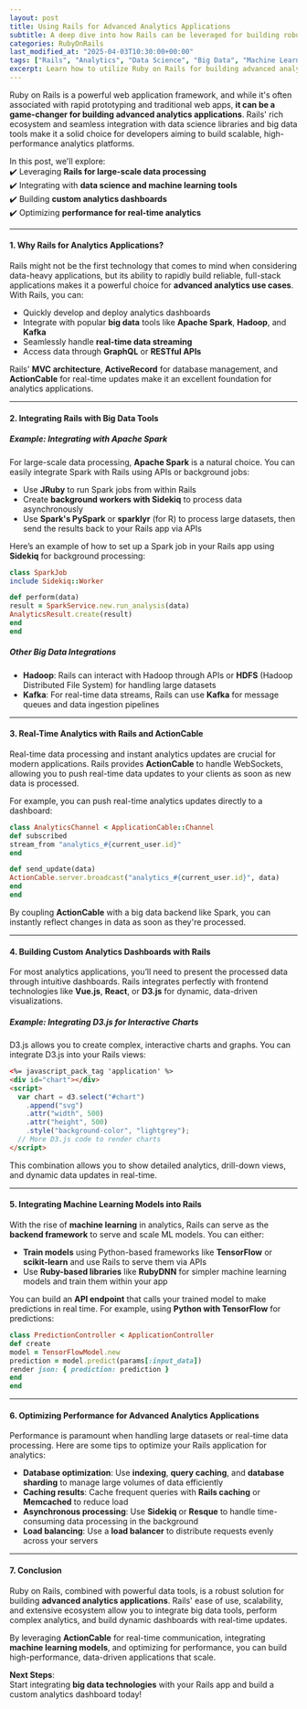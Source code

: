 ```yaml
---
layout: post  
title: Using Rails for Advanced Analytics Applications  
subtitle: A deep dive into how Rails can be leveraged for building robust, scalable analytics applications  
categories: RubyOnRails
last_modified_at: "2025-04-03T10:30:00+00:00"
tags: ["Rails", "Analytics", "Data Science", "Big Data", "Machine Learning"]  
excerpt: Learn how to utilize Ruby on Rails for building advanced analytics applications that scale, integrate with big data tools, and support machine learning workflows.  
---
```

Ruby on Rails is a powerful web application framework, and while it's often associated with rapid prototyping and traditional web apps, **it can be a game-changer for building advanced analytics applications**. Rails' rich ecosystem and seamless integration with data science libraries and big data tools make it a solid choice for developers aiming to build scalable, high-performance analytics platforms.

In this post, we'll explore:  
✔️ Leveraging **Rails for large-scale data processing**  
✔️ Integrating with **data science and machine learning tools**  
✔️ Building **custom analytics dashboards**  
✔️ Optimizing **performance for real-time analytics**

---

#### **1. Why Rails for Analytics Applications?**
Rails might not be the first technology that comes to mind when considering data-heavy applications, but its ability to rapidly build reliable, full-stack applications makes it a powerful choice for **advanced analytics use cases**. With Rails, you can:
- Quickly develop and deploy analytics dashboards
- Integrate with popular **big data** tools like **Apache Spark**, **Hadoop**, and **Kafka**
- Seamlessly handle **real-time data streaming**
- Access data through **GraphQL** or **RESTful APIs**

Rails' **MVC architecture**, **ActiveRecord** for database management, and **ActionCable** for real-time updates make it an excellent foundation for analytics applications.

---

#### **2. Integrating Rails with Big Data Tools**
##### **Example: Integrating with Apache Spark**
For large-scale data processing, **Apache Spark** is a natural choice. You can easily integrate Spark with Rails using APIs or background jobs:
- Use **JRuby** to run Spark jobs from within Rails
- Create **background workers with Sidekiq** to process data asynchronously
- Use **Spark's PySpark** or **sparklyr** (for R) to process large datasets, then send the results back to your Rails app via APIs

Here’s an example of how to set up a Spark job in your Rails app using **Sidekiq** for background processing:  
```ruby  
class SparkJob  
include Sidekiq::Worker

def perform(data)  
result = SparkService.new.run_analysis(data)  
AnalyticsResult.create(result)  
end  
end  
```

##### **Other Big Data Integrations**
- **Hadoop**: Rails can interact with Hadoop through APIs or **HDFS** (Hadoop Distributed File System) for handling large datasets
- **Kafka**: For real-time data streams, Rails can use **Kafka** for message queues and data ingestion pipelines

---

#### **3. Real-Time Analytics with Rails and ActionCable**
Real-time data processing and instant analytics updates are crucial for modern applications. Rails provides **ActionCable** to handle WebSockets, allowing you to push real-time data updates to your clients as soon as new data is processed.

For example, you can push real-time analytics updates directly to a dashboard:  
```ruby  
class AnalyticsChannel < ApplicationCable::Channel  
def subscribed  
stream_from "analytics_#{current_user.id}"  
end

def send_update(data)  
ActionCable.server.broadcast("analytics_#{current_user.id}", data)  
end  
end  
```

By coupling **ActionCable** with a big data backend like Spark, you can instantly reflect changes in data as soon as they're processed.

---

#### **4. Building Custom Analytics Dashboards with Rails**
For most analytics applications, you’ll need to present the processed data through intuitive dashboards. Rails integrates perfectly with frontend technologies like **Vue.js**, **React**, or **D3.js** for dynamic, data-driven visualizations.

##### **Example: Integrating D3.js for Interactive Charts**
D3.js allows you to create complex, interactive charts and graphs. You can integrate D3.js into your Rails views:  
```html  
<%= javascript_pack_tag 'application' %>
<div id="chart"></div>  
<script>  
  var chart = d3.select("#chart")  
    .append("svg")  
    .attr("width", 500)  
    .attr("height", 500)  
    .style("background-color", "lightgrey");  
  // More D3.js code to render charts  
</script>  
```  

This combination allows you to show detailed analytics, drill-down views, and dynamic data updates in real-time.

---

#### **5. Integrating Machine Learning Models into Rails**
With the rise of **machine learning** in analytics, Rails can serve as the **backend framework** to serve and scale ML models. You can either:
- **Train models** using Python-based frameworks like **TensorFlow** or **scikit-learn** and use Rails to serve them via APIs
- Use **Ruby-based libraries** like **RubyDNN** for simpler machine learning models and train them within your app

You can build an **API endpoint** that calls your trained model to make predictions in real time. For example, using **Python with TensorFlow** for predictions:  
```ruby  
class PredictionController < ApplicationController  
def create  
model = TensorFlowModel.new  
prediction = model.predict(params[:input_data])  
render json: { prediction: prediction }  
end  
end  
```

---

#### **6. Optimizing Performance for Advanced Analytics Applications**
Performance is paramount when handling large datasets or real-time data processing. Here are some tips to optimize your Rails application for analytics:
- **Database optimization**: Use **indexing**, **query caching**, and **database sharding** to manage large volumes of data efficiently
- **Caching results**: Cache frequent queries with **Rails caching** or **Memcached** to reduce load
- **Asynchronous processing**: Use **Sidekiq** or **Resque** to handle time-consuming data processing in the background
- **Load balancing**: Use a **load balancer** to distribute requests evenly across your servers

---

#### **7. Conclusion**
Ruby on Rails, combined with powerful data tools, is a robust solution for building **advanced analytics applications**. Rails' ease of use, scalability, and extensive ecosystem allow you to integrate big data tools, perform complex analytics, and build dynamic dashboards with real-time updates.

By leveraging **ActionCable** for real-time communication, integrating **machine learning models**, and optimizing for performance, you can build high-performance, data-driven applications that scale.

**Next Steps**:  
Start integrating **big data technologies** with your Rails app and build a custom analytics dashboard today!

